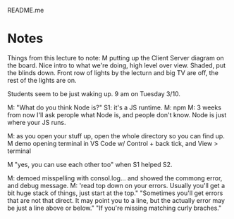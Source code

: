 README.me

# Notes
Things from this lecture to note: M putting up the Client Server diagram on the board. Nice intro to what we're doing, high level over view. Shaded, put the blinds down. Front row of lights by the lecturn and big TV are off, the rest of the lights are on. 

Students seem to be just waking up. 9 am on Tuesday 3/10. 

M: "What do you think Node is?"  S1: it's a JS runtime. 
M: npm
M: 3 weeks from now I'll ask perople what Node is, and people don't know. 
Node is just where your JS runs. 

M: as you open your stuff up, open the whole directory so you can find up. 
M demo opening terminal in VS Code w/ Control + back tick, and View > terminal

M "yes, you can use each other too" when S1 helped S2. 

M: demoed misspelling with consol.log... and showed the commong error, and debug message. 
M: 'read top down on your errors. Usually you'll get a bit huge stack of things, just start at the top."  "Sometimes you'll get errors that are not that direct. It may point you to a line, but the actually error may be just a line above or below." "If you're missing matching  curly braches."  
